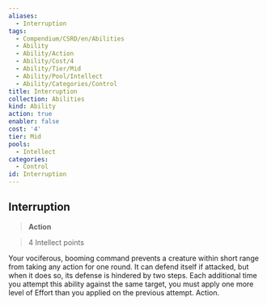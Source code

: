 ```yaml
---
aliases:
  - Interruption
tags:
  - Compendium/CSRD/en/Abilities
  - Ability
  - Ability/Action
  - Ability/Cost/4
  - Ability/Tier/Mid
  - Ability/Pool/Intellect
  - Ability/Categories/Control
title: Interruption
collection: Abilities
kind: Ability
action: true
enabler: false
cost: '4'
tier: Mid
pools:
  - Intellect
categories:
  - Control
id: Interruption
---
```

## Interruption    
>**Action**    
>4 Intellect points  
    
Your vociferous, booming command prevents a creature within short range from taking any action for one round. It can defend itself if attacked, but when it does so, its defense is hindered by two steps. Each additional time you attempt this ability against the same target, you must apply one more level of Effort than you applied on the previous attempt. Action.
